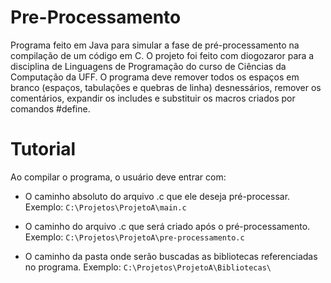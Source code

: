 # Pre-Processamento
Programa feito em Java para simular a fase de pré-processamento na compilação de um código em C. O projeto foi feito com diogozaror para a disciplina de Linguagens de Programação do curso de Ciências da Computação da UFF.
O programa deve remover todos os espaços em branco (espaços, tabulações e quebras de linha) desnessários, remover os comentários, expandir os includes e substituir os macros criados por comandos #define.

# Tutorial
Ao compilar o programa, o usuário deve entrar com:
* O caminho absoluto do arquivo .c que ele deseja pré-processar.
  Exemplo:
  `C:\Projetos\ProjetoA\main.c`
  
* O caminho do arquivo .c que será criado após o pré-processamento.
  Exemplo:
 `C:\Projetos\ProjetoA\pre-processamento.c`
  
* O caminho da pasta onde serão buscadas as bibliotecas referenciadas no programa.
  Exemplo:
  `C:\Projetos\ProjetoA\Bibliotecas\`

